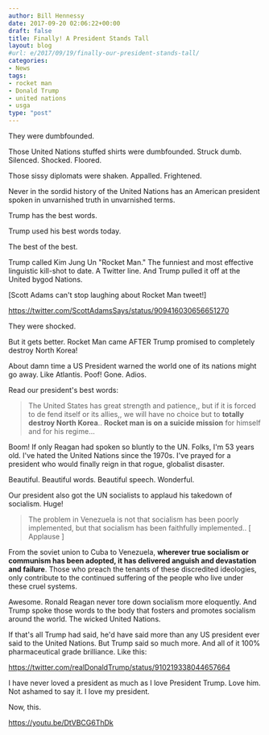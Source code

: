 ```yaml
---
author: Bill Hennessy
date: 2017-09-20 02:06:22+00:00
draft: false
title: Finally! A President Stands Tall
layout: blog
#url: e/2017/09/19/finally-our-president-stands-tall/
categories:
- News
tags:
- rocket man
- Donald Trump
- united nations
- usga
type: "post"
---
```


They were dumbfounded.

Those United Nations stuffed shirts were dumbfounded. Struck dumb. Silenced. Shocked. Floored.

Those sissy diplomats were shaken. Appalled. Frightened.

Never in the sordid history of the United Nations has an American president spoken in unvarnished truth in unvarnished terms.

Trump has the best words.

Trump used his best words today.

The best of the best.

Trump called Kim Jung Un "Rocket Man." The funniest and most effective linguistic kill-shot to date. A Twitter line. And Trump pulled it off at the United bygod Nations.

[Scott Adams can't stop laughing about Rocket Man tweet!]

https://twitter.com/ScottAdamsSays/status/909416030656651270

They were shocked.

But it gets better. Rocket Man came AFTER Trump promised to completely destroy North Korea!

About damn time a US President warned the world one of its nations might go away. Like Atlantis. Poof! Gone. Adios.

Read our president's best words:












> The United States has great strength and patience,, but if it is forced to de fend itself or its allies,, we will have no choice but to **totally destroy North Korea**.. **Rocket man is on a suicide mission** for himself and for his regime...









Boom! If only Reagan had spoken so bluntly to the UN. Folks, I'm 53 years old. I've hated the United Nations since the 1970s. I've prayed for a president who would finally reign in that rogue, globalist disaster.

Beautiful. Beautiful words. Beautiful speech. Wonderful.

Our president also got the UN socialists to applaud his takedown of socialism. Huge!


















> The problem in Venezuela is not that socialism has been poorly implemented, but that socialism has been faithfully implemented.. [ Applause ]

From the soviet union to Cuba to Venezuela, **wherever true socialism or communism has been adopted, it has delivered anguish and devastation and failure**. Those who preach the tenants of these discredited ideologies, only contribute to the continued suffering of the people who live under these cruel systems.









Awesome. Ronald Reagan never tore down socialism more eloquently. And Trump spoke those words to the body that fosters and promotes socialism around the world. The wicked United Nations.

If that's all Trump had said, he'd have said more than any US president ever said to the United Nations. But Trump said so much more. And all of it 100% pharmaceutical grade brilliance. Like this:

https://twitter.com/realDonaldTrump/status/910219338044657664

I have never loved a president as much as I love President Trump. Love him. Not ashamed to say it. I love my president.

Now, this.











































https://youtu.be/DtVBCG6ThDk

















